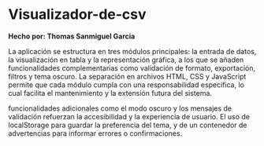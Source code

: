 # Visualizador-de-csv

**Hecho por: Thomas Sanmiguel Garcia**

La aplicación se estructura en tres módulos principales: la entrada de datos, la visualización en tabla y la representación gráfica, a los que se añaden funcionalidades complementarias como validación de formato, exportación, filtros y tema oscuro. La separación en archivos HTML, CSS y JavaScript permite que cada módulo cumpla con una responsabilidad específica, lo cual facilita el mantenimiento y la extensión futura del sistema.

funcionalidades adicionales como el modo oscuro y los mensajes de validación refuerzan la accesibilidad y la experiencia de usuario. El uso de localStorage para guardar la preferencia del tema, y de un contenedor de advertencias para informar errores o confirmaciones.
